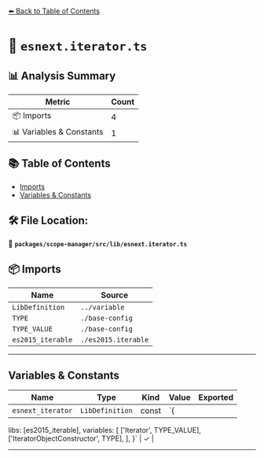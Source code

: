 [⬅️ Back to Table of Contents](../../../../index.md)

# 📄 `esnext.iterator.ts`

## 📊 Analysis Summary

| Metric | Count |
|--------|-------|
| 📦 Imports | 4 |
| 📊 Variables & Constants | 1 |

## 📚 Table of Contents

- [Imports](#imports)
- [Variables & Constants](#variables-constants)

## 🛠️ File Location:
📂 **`packages/scope-manager/src/lib/esnext.iterator.ts`**

## 📦 Imports

| Name | Source |
|------|--------|
| `LibDefinition` | `../variable` |
| `TYPE` | `./base-config` |
| `TYPE_VALUE` | `./base-config` |
| `es2015_iterable` | `./es2015.iterable` |


---

## Variables & Constants

| Name | Type | Kind | Value | Exported |
|------|------|------|-------|----------|
| `esnext_iterator` | `LibDefinition` | const | `{
  libs: [es2015_iterable],
  variables: [
    ['Iterator', TYPE_VALUE],
    ['IteratorObjectConstructor', TYPE],
  ],
}` | ✓ |


---